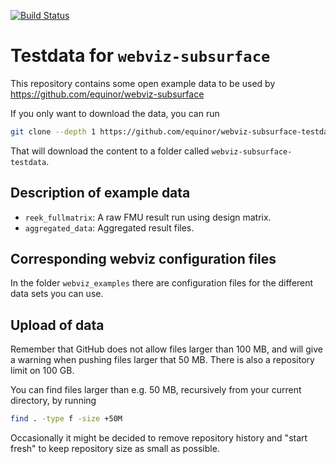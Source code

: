 [![Build Status](https://travis-ci.org/equinor/webviz-subsurface-testdata.svg?branch=master)](https://travis-ci.org/equinor/webviz-subsurface-testdata)

# Testdata for `webviz-subsurface`

This repository contains some open example data to be used by
https://github.com/equinor/webviz-subsurface

If you only want to download the data, you can run
```bash
git clone --depth 1 https://github.com/equinor/webviz-subsurface-testdata
```
That will download the content to a folder called `webviz-subsurface-testdata`.

## Description of example data

- `reek_fullmatrix`: A raw FMU result run using design matrix.
- `aggregated_data`: Aggregated result files.

## Corresponding webviz configuration files

In the folder `webviz_examples` there are configuration files for the different
data sets you can use.

## Upload of data

Remember that GitHub does not allow files larger than 100 MB, and will give a warning
when pushing files larger that 50 MB. There is also a repository limit on 100 GB.

You can find files larger than e.g. 50 MB, recursively from your current directory, by
running
```bash
find . -type f -size +50M
```

Occasionally it might be decided to remove repository history and "start fresh"
to keep repository size as small as possible.
